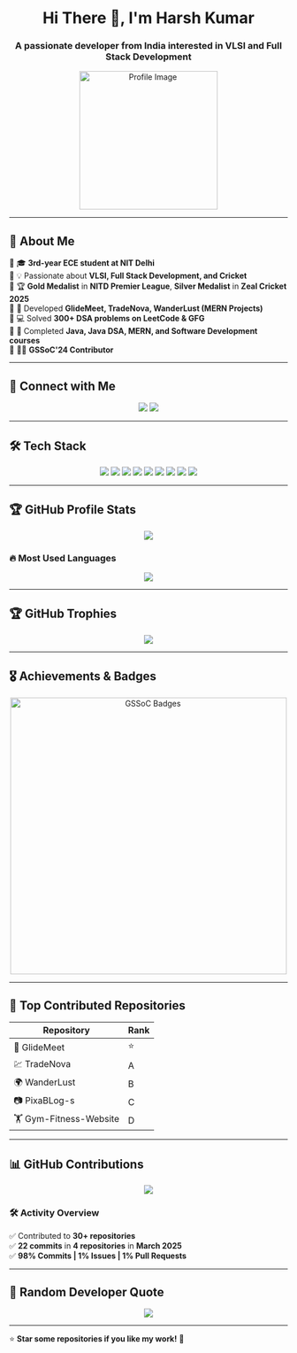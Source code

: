 <h1 align="center">Hi There 👋, I'm Harsh Kumar</h1>
<h3 align="center">A passionate developer from India interested in VLSI and Full Stack Development</h3>

<p align="center">
  <img src="YOUR_IMAGE_URL" width="250" alt="Profile Image" />
</p>

---

## 🚀 About Me  
🔹 🎓 **3rd-year ECE student at NIT Delhi**  
🔹 💡 Passionate about **VLSI, Full Stack Development, and Cricket**  
🔹 🏆 **Gold Medalist** in **NITD Premier League**, **Silver Medalist** in **Zeal Cricket 2025**  
🔹 🔭 Developed **GlideMeet, TradeNova, WanderLust (MERN Projects)**  
🔹 💻 Solved **300+ DSA problems on LeetCode & GFG**  
🔹 📜 Completed **Java, Java DSA, MERN, and Software Development courses**  
🔹 👨‍💻 **GSSoC'24 Contributor**  

---

## 🔗 Connect with Me  
<p align="center">
  <a href="https://www.linkedin.com/in/harsh-kumar-7725472a0"><img src="https://img.shields.io/badge/LinkedIn-0A66C2?style=for-the-badge&logo=linkedin&logoColor=white"></a>
  <a href="https://github.com/7harshkumar"><img src="https://img.shields.io/badge/GitHub-181717?style=for-the-badge&logo=github&logoColor=white"></a>
</p>

---

## 🛠 Tech Stack  
<p align="center">
  <img src="https://img.shields.io/badge/HTML5-E34F26?style=for-the-badge&logo=html5&logoColor=white" />
  <img src="https://img.shields.io/badge/CSS3-1572B6?style=for-the-badge&logo=css3&logoColor=white" />
  <img src="https://img.shields.io/badge/JavaScript-F7DF1E?style=for-the-badge&logo=javascript&logoColor=black" />
  <img src="https://img.shields.io/badge/React-20232A?style=for-the-badge&logo=react&logoColor=61DAFB" />
  <img src="https://img.shields.io/badge/Node.js-43853D?style=for-the-badge&logo=node.js&logoColor=white" />
  <img src="https://img.shields.io/badge/Express.js-000000?style=for-the-badge&logo=express&logoColor=white" />
  <img src="https://img.shields.io/badge/MongoDB-4EA94B?style=for-the-badge&logo=mongodb&logoColor=white" />
  <img src="https://img.shields.io/badge/Java-ED8B00?style=for-the-badge&logo=java&logoColor=white" />
  <img src="https://img.shields.io/badge/TailwindCSS-38B2AC?style=for-the-badge&logo=tailwind-css&logoColor=white" />
</p>

---

## 🏆 GitHub Profile Stats  
<p align="center">
  <img src="https://github-readme-stats.vercel.app/api?username=7harshkumar&show_icons=true&theme=dark" />
</p>

### 🔥 Most Used Languages  
<p align="center">
  <img src="https://github-readme-stats.vercel.app/api/top-langs/?username=7harshkumar&layout=compact&theme=dark" />
</p>

---

## 🏆 GitHub Trophies  
<p align="center">
  <img src="https://github-profile-trophy.vercel.app/?username=7harshkumar&theme=darkhub" />
</p>

---

## 🎖 Achievements & Badges  
<p align="center">
  <img src="YOUR_BADGES_IMAGE_URL" width="500" alt="GSSoC Badges" />
</p>

---

## 🚀 Top Contributed Repositories  
| Repository | Rank |
|------------|------|
| 🚀 GlideMeet | ⭐ |
| 💹 TradeNova | A |
| 🌍 WanderLust | B |
| 📷 PixaBLog-s | C |
| 🏋️ Gym-Fitness-Website | D |

---

## 📊 GitHub Contributions  
<p align="center">
  <img src="https://github-readme-streak-stats.herokuapp.com/?user=7harshkumar&theme=dark" />
</p>

### 🛠 Activity Overview  
✅ Contributed to **30+ repositories**  
✅ **22 commits** in **4 repositories** in **March 2025**  
✅ **98% Commits | 1% Issues | 1% Pull Requests**  

---

## 💬 Random Developer Quote  
<p align="center">
  <img src="https://quotes-github-readme.vercel.app/api?type=horizontal&theme=radical" />
</p>

---

⭐ **Star some repositories if you like my work!** 🚀  
